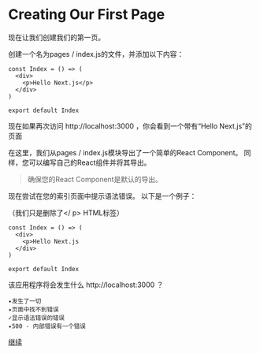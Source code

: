 # Creating Our First Page

现在让我们创建我们的第一页。

创建一个名为pages / index.js的文件，并添加以下内容：

```
const Index = () => (
  <div>
    <p>Hello Next.js</p>
  </div>
)

export default Index
```

现在如果再次访问 http://localhost:3000 ，你会看到一个带有“Hello Next.js”的页面

在这里，我们从pages / index.js模块导出了一个简单的React Component。 同样，您可以编写自己的React组件并将其导出。

> 确保您的React Component是默认的导出。

现在尝试在您的索引页面中提示语法错误。 以下是一个例子：

（我们只是删除了</ p> HTML标签）

```
const Index = () => (
  <div>
    <p>Hello Next.js
  </div>
)

export default Index
```

该应用程序将会发生什么 http://localhost:3000 ？

```
✦发生了一切
✦页面中找不到错误
✓显示语法错误的错误
✦500 - 内部错误有一个错误
```


[继续](./4-handling-errors.md)